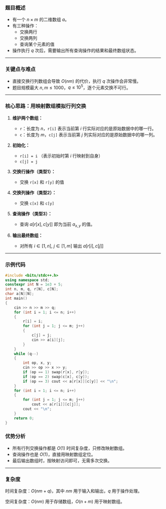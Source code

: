### 题目概述

- 有一个 $n \times m$ 的二维数组 $a$。
- 有三种操作：
    - 交换两行
    - 交换两列
    - 查询某个元素的值
- 操作执行 $q$ 次后，需要输出所有查询操作的结果和最终数组状态。

---

### 关键点与难点

- 直接交换行列数组会导致 $O(nm)$ 的代价，执行 $q$ 次操作会非常慢。
- 题目规模最大 $n, m \leq 1000$，$q \leq 10^5$，逐个元素交换不可行。

---

### 核心思路：用映射数组模拟行列交换

1. **维护两个数组：**
      - `r`：长度为 $n$，`r[i]` 表示当前第 $i$ 行实际对应的是原始数据中的哪一行。
      - `c`：长度为 $m$，`c[j]` 表示当前第 $j$ 列实际对应的是原始数据中的哪一列。

2. **初始化：**
      - `r[i] = i` （表示初始时第 $i$ 行映射到自身）
      - `c[j] = j`

3. **交换行操作（类型1）：**
      - 交换 `r[x]` 和 `r[y]` 的值

4. **交换列操作（类型2）：**
      - 交换 `c[x]` 和 `c[y]`

5. **查询操作（类型3）：**
      - 查询 $a[r[x], c[y]]$ 即为当前 $a_{x,y}$ 的值。

6. **输出最终数组：**
      - 对所有 $i \in [1, n]$, $j \in [1, m]$ 输出 $a[r[i], c[j]]$

---

### 示例代码

```cpp
#include <bits/stdc++.h>
using namespace std;
constexpr int N = 1e3 + 5;
int n, m, q, r[N], c[N];
char a[N][N];
int main() 
{
    cin >> n >> m >> q;
    for (int i = 1; i <= n; i++)
    {
        r[i] = i;
        for (int j = 1; j <= m; j++)
        {
            c[j] = j;
            cin >> a[i][j];
        }
    }
    while (q--)
    {
        int op, x, y;
        cin >> op >> x >> y;
        if (op == 1) swap(r[x], r[y]);
        if (op == 2) swap(c[x], c[y]);
        if (op == 3) cout << a[r[x]][c[y]] << "\n";
    }
    for (int i = 1; i <= n; i++)
    {
        for (int j = 1; j <= m; j++)
            cout << a[r[i]][c[j]];
        cout << "\n";
    }
    return 0;
}
```

### 优势分析

- 所有行列交换操作都是 $O(1)$ 时间复杂度，只修改映射数组。
- 查询操作也是 $O(1)$，直接用映射数组定位。
- 最后输出数组时，按映射访问即可，无需多次交换。

---
### 复杂度

时间复杂度：$O(nm + q)$，其中 $nm$ 用于输入和输出，$q$ 用于操作处理。

空间复杂度：$O(nm)$ 用于存储数组，$O(n + m)$ 用于映射数组。